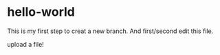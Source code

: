 # hello-world

This is my first step to creat a new branch.
And first/second edit this file.


upload a file!

